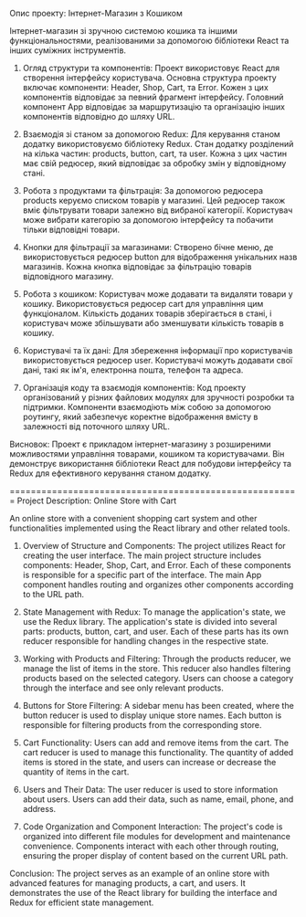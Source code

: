 
Опис проекту: Інтернет-Магазин з Кошиком

Інтернет-магазин зі зручною системою кошика та іншими функціональностями, реалізованими за допомогою бібліотеки React та інших суміжних інструментів. 

1. Огляд структури та компонентів:
Проект використовує React для створення інтерфейсу користувача. Основна структура проекту включає компоненти: Header, Shop, Cart, та Error. Кожен з цих компонентів відповідає за певний фрагмент інтерфейсу. Головний компонент App відповідає за маршрутизацію та організацію інших компонентів відповідно до шляху URL.

2. Взаємодія зі станом за допомогою Redux:
Для керування станом додатку використовуємо бібліотеку Redux. Стан додатку розділений на кілька частин: products, button, cart, та user. Кожна з цих частин має свій редюсер, який відповідає за обробку змін у відповідному стані.

3. Робота з продуктами та фільтрація:
За допомогою редюсера products керуємо списком товарів у магазині. Цей редюсер також вміє фільтрувати товари залежно від вибраної категорії. Користувач може вибрати категорію за допомогою інтерфейсу та побачити тільки відповідні товари.

4. Кнопки для фільтрації за магазинами:
Створено бічне меню, де використовується редюсер button для відображення унікальних назв магазинів. Кожна кнопка відповідає за фільтрацію товарів відповідного магазину.

5. Робота з кошиком:
Користувач може додавати та видаляти товари у кошику. Використовується редюсер cart для управління цим функціоналом. Кількість доданих товарів зберігається в стані, і користувач може збільшувати або зменшувати кількість товарів в кошику.

6. Користувачі та їх дані:
Для збереження інформації про користувачів використовується редюсер user. Користувачі можуть додавати свої дані, такі як ім'я, електронна пошта, телефон та адреса.

7. Організація коду та взаємодія компонентів:
Код проекту організований у різних файлових модулях для зручності розробки та підтримки. Компоненти взаємодіють між собою за допомогою роутингу, який забезпечує коректне відображення вмісту в залежності від поточного шляху URL.

Висновок:
Проект є прикладом інтернет-магазину з розширеними можливостями управління товарами, кошиком та користувачами. Він демонструє використання бібліотеки React для побудови інтерфейсу та Redux для ефективного керування станом додатку. 


=======================================================
Project Description: Online Store with Cart

An online store with a convenient shopping cart system and other functionalities implemented using the React library and other related tools.

1. Overview of Structure and Components:
    The project utilizes React for creating the user interface. The main project structure includes components: Header, Shop, Cart, and Error. Each of these components is responsible for a specific part of the interface. The main App component handles routing and organizes other components according to the URL path.

2. State Management with Redux:
    To manage the application's state, we use the Redux library. The application's state is divided into several parts: products, button, cart, and user. Each of these parts has its own reducer responsible for handling changes in the respective state.

3. Working with Products and Filtering:
    Through the products reducer, we manage the list of items in the store. This reducer also handles filtering products based on the selected category. Users can choose a category through the interface and see only relevant products.

4. Buttons for Store Filtering:
    A sidebar menu has been created, where the button reducer is used to display unique store names. Each button is responsible for filtering products from the corresponding store.

5. Cart Functionality:
    Users can add and remove items from the cart. The cart reducer is used to manage this functionality. The quantity of added items is stored in the state, and users can increase or decrease the quantity of items in the cart.

6. Users and Their Data:
    The user reducer is used to store information about users. Users can add their data, such as name, email, phone, and address.

7. Code Organization and Component Interaction:
    The project's code is organized into different file modules for development and maintenance convenience. Components interact with each other through routing, ensuring the proper display of content based on the current URL path.

Conclusion:
The project serves as an example of an online store with advanced features for managing products, a cart, and users. It demonstrates the use of the React library for building the interface and Redux for efficient state management.